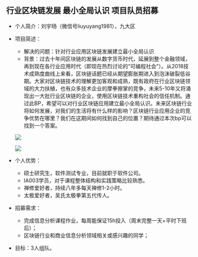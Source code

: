 ## 行业区块链发展 最小全局认识 项目队员招募

- 个人简介：刘宇旸（微信号liuyuyang1981），九大区

- 项目简述：

  - 解决的问题：针对行业应用区块链发展建立最小全局认识
  - 背景：过去十年间区块链的发展从数字货币时代，延展到整个金融领域，再到现在各行业应用时代（即现在热烈讨论的“可编程社会”）。从2018技术成熟度曲线上来看，区块链话题已经从期望膨胀期进入到泡沫破裂低谷期。大家对区块链技术的理解更加客观和成熟，既有政府在行业区块链领域的大力扶植，也有众多技术企业的摩拳擦掌的竞争，未来5-10年又将涌现出一大批行业区块链的企业，使用区块链技术重构社会的信任机制。通过此BP，希望可以对行业区块链应用建立最小全局认识。未来区块链行业将如何发展，对我们的生活将有什么样的影响？区块链行业应用企业的竞争优势在哪里？我们在这期间如何找到自己的位置？期待通过本次bp可以找到一个答案。

  ![](http://himg2.huanqiu.com/attachment2010/2018/0830/08/50/20180830085012411.jpg)

  ![](D:\我的坚果云\openmindclub\IA004\区块链BP\hyper-2018.jpg)

- 个人优势：

  - 硕士研究生，软件测试专业，目前就职于软件公司。
  - IA003学员，对于课程整体结构和实践策略比较熟悉。
  - 禅修爱好者，持续八年多每天禅修1-2小时。
  - 太极爱好者，吴氏太极拳第五代传人。

- 招募需求：

  - 完成信息分析课程作业，每周能保证15h投入（周末完整一天+平时下班后）；
  - 区块链行业和商业信息分析领域相关或感兴趣的同学；

- 目标：3人组队。